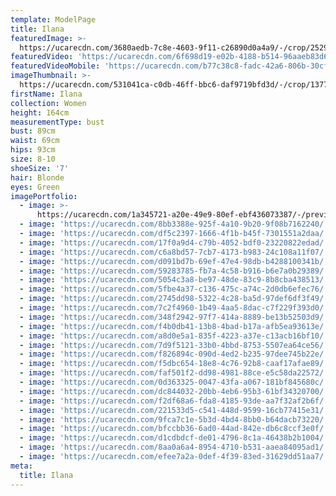 ```yaml
---
template: ModelPage
title: Ilana
featuredImage: >-
  https://ucarecdn.com/3680aedb-7c8e-4603-9f11-c26890d0a4a9/-/crop/2529x959/0,0/-/preview/
featuredVideo: 'https://ucarecdn.com/6f698d19-e02b-4188-b514-96aaeb83d680/'
featuredVideoMobile: 'https://ucarecdn.com/b77c38c8-fadc-42a6-806b-30cf32bd02d3/'
imageThumbnail: >-
  https://ucarecdn.com/531041ca-c0db-46ff-bbc6-daf9719bfd3d/-/crop/1377x1851/88,63/-/preview/
firstName: Ilana
collection: Women
height: 164cm
measurementType: bust
bust: 89cm
waist: 69cm
hips: 93cm
size: 8-10
shoeSize: '7'
hair: Blonde
eyes: Green
imagePortfolio:
  - image: >-
      https://ucarecdn.com/1a345721-a20e-49e9-80ef-ebf436073387/-/preview/-/enhance/48/
  - image: 'https://ucarecdn.com/8bb3388e-925f-4a10-9b20-9f08b7162240/'
  - image: 'https://ucarecdn.com/df5c2397-1666-4f1b-b45f-7301551a2daa/'
  - image: 'https://ucarecdn.com/17f0a9d4-c79b-4052-bdf0-23220822edad/'
  - image: 'https://ucarecdn.com/c6a8bd57-7cb7-4173-b983-24c108a11f07/'
  - image: 'https://ucarecdn.com/d091bd7b-69ef-47e4-98db-b4288100341b/'
  - image: 'https://ucarecdn.com/59283785-fb7a-4c58-b916-b6e7a0b29389/'
  - image: 'https://ucarecdn.com/5054c3a8-be97-48de-83c9-8b8cba438513/'
  - image: 'https://ucarecdn.com/5fbe4a37-c136-475c-a74c-2d0db6efec76/'
  - image: 'https://ucarecdn.com/2745dd98-5322-4c28-ba5d-97def6df3f49/'
  - image: 'https://ucarecdn.com/7c2f4960-1b49-4aa5-8dac-c7f229f393d0/'
  - image: 'https://ucarecdn.com/348f2942-97f7-414a-8889-be13b52503d9/'
  - image: 'https://ucarecdn.com/f4b0db41-13b8-4bad-b17a-afb5ea93613e/'
  - image: 'https://ucarecdn.com/a8d0e5a1-835f-4223-a37e-c13acb16bf10/'
  - image: 'https://ucarecdn.com/7d9f5121-33b0-4bbd-8753-5507ea64ce56/'
  - image: 'https://ucarecdn.com/f826894c-090d-4ed2-b235-97dee745b22e/'
  - image: 'https://ucarecdn.com/f5dbc654-18e8-4c76-92b8-caaf17afae89/'
  - image: 'https://ucarecdn.com/faf501f2-dd98-4981-88ce-e5c58da22572/'
  - image: 'https://ucarecdn.com/0d363325-0047-43fa-a067-181bf845680c/'
  - image: 'https://ucarecdn.com/dc844032-20bb-4eb6-95b3-61bf34320700/'
  - image: 'https://ucarecdn.com/f2df68a6-fda8-4185-93de-aa7f32af2b6f/'
  - image: 'https://ucarecdn.com/221533d5-c541-448d-9599-16cb77415e31/'
  - image: 'https://ucarecdn.com/9fca7c1e-5b3d-4bd4-8bb0-b64dacb73220/'
  - image: 'https://ucarecdn.com/bfccbb36-6ad0-44ad-842e-db6c8ccf3e0f/'
  - image: 'https://ucarecdn.com/d1cdbdcf-de01-4796-8c1a-46438b2b1004/'
  - image: 'https://ucarecdn.com/8aa0a6a4-8954-4710-b531-aaea84095ad1/'
  - image: 'https://ucarecdn.com/efee7a2a-0def-4f39-83ed-31629dd51aa7/'
meta:
  title: Ilana
---
```


